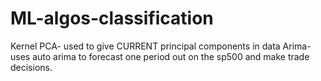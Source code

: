 # ML-algos-classification

Kernel PCA- used to give CURRENT principal components in data
Arima- uses auto arima to forecast one period out on the sp500 and make trade decisions.
